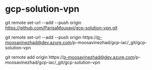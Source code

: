 # gcp-solution-vpn
git remote set-url --add --push origin https://github.com/ParisaMousavi/gcp-solution-vpn.git

git remote set-url --add --push origin https://p-moosavinezhad@dev.azure.com/p-moosavinezhad/gcp-iac/_git/gcp-solution-vpn


git remote add origin https://p-moosavinezhad@dev.azure.com/p-moosavinezhad/gcp-iac/_git/gcp-solution-vpn